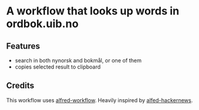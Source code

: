 A workflow that looks up words in ordbok.uib.no
========================

## Features
* search in both nynorsk and bokmål, or one of them
* copies selected result to clipboard

## Credits
This workflow uses [alfred-workflow](https://github.com/deanishe/alfred-workflow).
Heavily inspired by [alfed-hackernews](https://github.com/fniephaus/alfred-hackernews).
